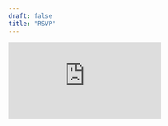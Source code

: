 ```yaml
---
draft: false
title: "RSVP"
---
```


<iframe src="https://docs.google.com/forms/d/e/1FAIpQLSegQfw1KoohfPir3PnW3kMz8ePoERYqKbfocXkcSPVf_a1yig/viewform?embedded=true" class="rsvp-iframe" frameborder="0" marginheight="0" marginwidth="0">Loading…</iframe>